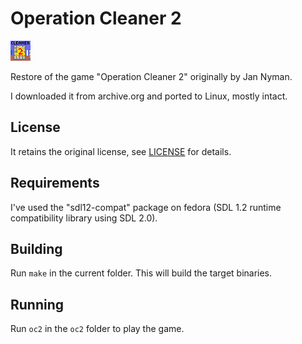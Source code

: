 # Operation Cleaner 2

![oc2 icon](./oc2/media/cleaner2.bmp)

Restore of the game "Operation Cleaner 2" originally by Jan Nyman.

I downloaded it from archive.org and ported to Linux, mostly intact.

## License

It retains the original license, see [LICENSE](./LICENCE) for details.

## Requirements

I've used the "sdl12-compat" package on fedora (SDL 1.2 runtime compatibility library using SDL 2.0).

## Building

Run `make` in the current folder. This will build the target binaries.

## Running

Run `oc2` in the `oc2` folder to play the game.
